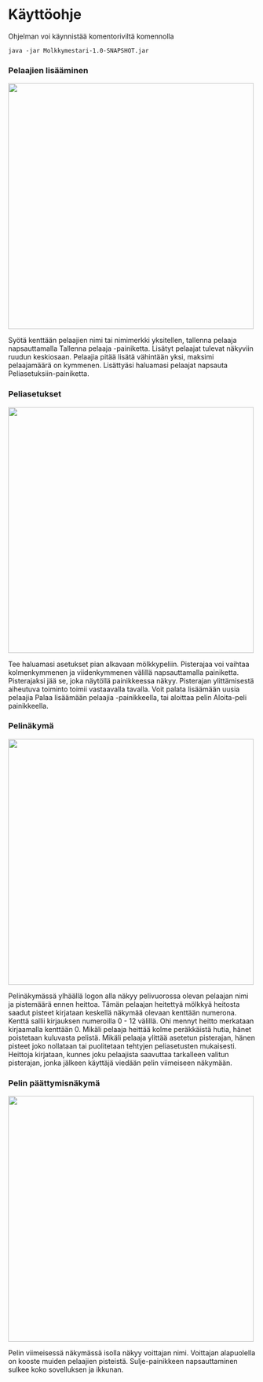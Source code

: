 # Käyttöohje
Ohjelman voi käynnistää komentoriviltä komennolla
```
java -jar Molkkymestari-1.0-SNAPSHOT.jar
```
### Pelaajien lisääminen
<img src="https://github.com/palovpet/ot-harjoitustyo/blob/master/dokumentaatio/kuvat/lisaa_pelaaja.png" width="500">

Syötä kenttään pelaajien nimi tai nimimerkki yksitellen, tallenna pelaaja napsauttamalla Tallenna pelaaja -painiketta. Lisätyt pelaajat tulevat näkyviin ruudun keskiosaan. Pelaajia pitää lisätä vähintään yksi, maksimi pelaajamäärä on kymmenen. Lisättyäsi haluamasi pelaajat napsauta Peliasetuksiin-painiketta.

### Peliasetukset
<img src="https://github.com/palovpet/ot-harjoitustyo/blob/master/dokumentaatio/kuvat/peliasetukset.png" width="500">

Tee haluamasi asetukset pian alkavaan mölkkypeliin. Pisterajaa voi vaihtaa kolmenkymmenen ja viidenkymmenen välillä napsauttamalla painiketta. Pisterajaksi jää se, joka näytöllä painikkeessa näkyy. Pisterajan ylittämisestä aiheutuva toiminto toimii vastaavalla tavalla.
Voit palata lisäämään uusia pelaajia Palaa lisäämään pelaajia -painikkeella, tai aloittaa pelin Aloita-peli painikkeella.

### Pelinäkymä
<img src="https://github.com/palovpet/ot-harjoitustyo/blob/master/dokumentaatio/kuvat/pelinakyma.png" width="500">

Pelinäkymässä ylhäällä logon alla näkyy pelivuorossa olevan pelaajan nimi ja pistemäärä ennen heittoa. Tämän pelaajan heitettyä mölkkyä heitosta saadut pisteet kirjataan keskellä näkymää olevaan kenttään numerona. Kenttä sallii kirjauksen numeroilla 0 - 12 välillä. 
Ohi mennyt heitto merkataan kirjaamalla kenttään 0. Mikäli pelaaja heittää kolme peräkkäistä hutia, hänet poistetaan kuluvasta pelistä. Mikäli pelaaja ylittää asetetun pisterajan, hänen pisteet
joko nollataan tai puolitetaan tehtyjen peliasetusten mukaisesti.
Heittoja kirjataan, kunnes joku pelaajista saavuttaa tarkalleen valitun pisterajan, jonka jälkeen käyttäjä viedään pelin viimeiseen näkymään.

### Pelin päättymisnäkymä
<img src="https://github.com/palovpet/ot-harjoitustyo/blob/master/dokumentaatio/kuvat/pistetaulukko.png" width="500">

Pelin viimeisessä näkymässä isolla näkyy voittajan nimi. Voittajan alapuolella on kooste muiden pelaajien pisteistä. 
Sulje-painikkeen napsauttaminen sulkee koko sovelluksen ja ikkunan.
